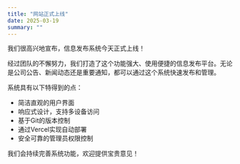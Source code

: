 ```yaml
---
title: "网站正式上线"
date: 2025-03-19
summary: ""
---
```

<p>我们很高兴地宣布，信息发布系统今天正式上线！</p>
      
<p>经过团队的不懈努力，我们打造了这个功能强大、使用便捷的信息发布平台。无论是公司公告、新闻动态还是重要通知，都可以通过这个系统快速发布和管理。</p>

<p>系统具有以下特得到的点：</p>
<ul>
  <li>简洁直观的用户界面</li>
  <li>响应式设计，支持多设备访问</li>
  <li>基于Git的版本控制</li>
  <li>通过Vercel实现自动部署</li>
  <li>安全可靠的管理员权限控制</li>
</ul>

<p>我们会持续完善系统功能，欢迎提供宝贵意见！</p>
